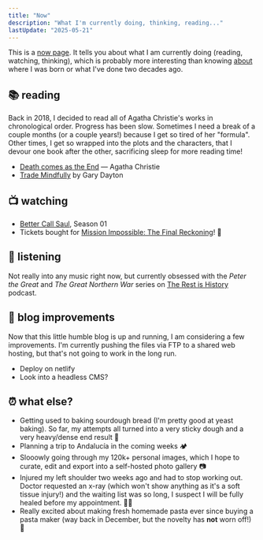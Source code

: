 ```yaml
---
title: "Now"
description: "What I'm currently doing, thinking, reading..."
lastUpdate: "2025-05-21"
---
```


This is a [now page](https://nownownow.com/about). It tells you about what I am currently doing (reading, watching, thinking), which is probably more interesting than knowing [about](/) where I was born or what I've done two decades ago.

## 📚 reading

Back in 2018, I decided to read all of Agatha Christie's works in chronological order. Progress has been slow. Sometimes I need a break of a couple months (or a couple years!) because I get so tired of her "formula". Other times, I get so wrapped into the plots and the characters, that I devour one book after the other, sacrificing sleep for more reading time!

- [Death comes as the End](https://www.goodreads.com/book/show/8310461-death-comes-as-the-end) — Agatha Christie
- [Trade Mindfully](https://www.goodreads.com/book/show/22576109-trade-mindfully) by Gary Dayton

## 📺 watching

- [Better Call Saul](https://www.imdb.com/title/tt3032476/), Season 01
- Tickets bought for [Mission Impossible: The Final Reckoning](https://www.imdb.com/title/tt9603208/)! 🍿

## 🎵 listening

Not really into any music right now, but currently obsessed with the *Peter the Great* and *The Great Northern War* series on [The Rest is History](https://open.spotify.com/show/7Cvsbcjhtur7nplC148TWy) podcast.

## 💾 blog improvements

Now that this little humble blog is up and running, I am considering a few improvements. I'm currently pushing the files via FTP to a shared web hosting, but that's not going to work in the long run.

- Deploy on netlify
- Look into a headless CMS?

## ⏰ what else?

- Getting used to baking sourdough bread (I'm pretty good at yeast baking). So far, my attempts all turned into a very sticky dough and a very heavy/dense end result 🍞
- Planning a trip to Andalucía in the coming weeks 🏕️
- Slooowly going through my 120k+ personal images, which I hope to curate, edit and export into a self-hosted photo gallery 📷
- Injured my left shoulder two weeks ago and had to stop working out. Doctor requested an x-ray (which won't show anything as it's a soft tissue injury!) and the waiting list was so long, I suspect I will be fully healed before my appointment. 🏋️‍♀️
- Really excited about making fresh homemade pasta ever since buying a pasta maker  (way back in December, but the novelty has **not** worn off!) 🍝